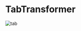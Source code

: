 # TabTransformer


![tab](https://github.com/veeprayas/TabTransformer/assets/63156308/61587ef2-3995-4e55-b85f-cc1276573978)
